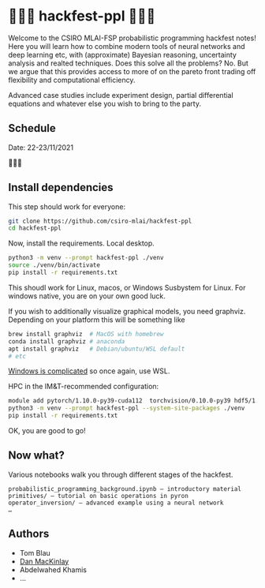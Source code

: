 # 🎰🎰🎰 hackfest-ppl 🎰🎰🎰

Welcome to the CSIRO MLAI-FSP probabilistic programming hackfest notes!
Here you will learn how to combine modern tools of neural networks and deep learning etc, with (approximate) Bayesian reasoning, uncertainty analysis and realted techniques.
Does this solve all the problems? No.
But we argue that this provides access to more of on the pareto front trading off flexibility and computational efficiency.

Advanced case studies include experiment design, partial differential equations and whatever else you wish to bring to the party.

## Schedule

Date: 22-23/11/2021

🚧🚧🚧

## Install dependencies

This step should work for everyone:

```bash
git clone https://github.com/csiro-mlai/hackfest-ppl
cd hackfest-ppl
```

Now, install the requirements.
Local desktop.
```bash
python3 -m venv --prompt hackfest-ppl ./venv
source ./venv/bin/activate
pip install -r requirements.txt
```

This shoudl work for Linux, macos, or Windows Susbystem for Linux. 
For windows native, you are on your own good luck.

If you wish to additionally visualize graphical models, you need graphviz.
Depending on your platform this will be something like

```bash
brew install graphviz  # MacOS with homebrew
conda install graphviz # anaconda
apt install graphviz   # Debian/ubuntu/WSL default
# etc
```

[Windows is complicated](https://forum.graphviz.org/t/new-simplified-installation-procedure-on-windows/224) so once again, use WSL.

HPC in the IM&T-recommended configuration:

```bash
module add pytorch/1.10.0-py39-cuda112  torchvision/0.10.0-py39 hdf5/1.12.0-mpi graphviz
python3 -m venv --prompt hackfest-ppl --system-site-packages ./venv
pip install -r requirements.txt
```

OK, you are good to go!

## Now what?

Various notebooks walk you through different stages of the hackfest.

```text
probabilistic_programming_background.ipynb — introductory material
primitives/ — tutorial on basic operations in pyron
operator_inversion/ — advanced example using a neural network
…
```

## Authors

- Tom Blau
- [Dan MacKinlay](http://danmackinlay.name)
- Abdelwahed Khamis
- …
